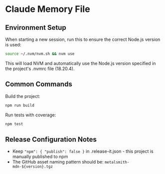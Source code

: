 # Claude Memory File

## Environment Setup

When starting a new session, run this to ensure the correct Node.js version is used:

```bash
source ~/.nvm/nvm.sh && nvm use
```

This will load NVM and automatically use the Node.js version specified in the project's .nvmrc file (18.20.4).

## Common Commands

Build the project:
```bash
npm run build
```

Run tests with coverage:
```bash
npm test
```

## Release Configuration Notes

- Keep `"npm": { "publish": false }` in .release-it.json - this project is manually published to npm
- The GitHub asset naming pattern should be: `metalsmith-mdn-${version}.tgz`